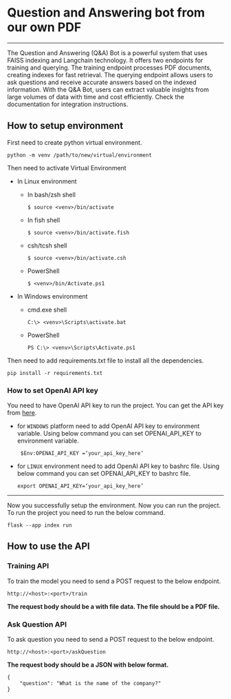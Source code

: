 # Question and Answering bot from our own PDF

---

The Question and Answering (Q&A) Bot is a powerful system that uses FAISS indexing and Langchain technology. It offers two endpoints for training and querying. The training endpoint processes PDF documents, creating indexes for fast retrieval. The querying endpoint allows users to ask questions and receive accurate answers based on the indexed information. With the Q&A Bot, users can extract valuable insights from large volumes of data with time and cost efficiently. Check the documentation for integration instructions.

## How to setup environment

First need to create python virtual environment.

```
python -m venv /path/to/new/virtual/environment
```

Then need to activate Virtual Environment

- In Linux environment

  - In bash/zsh shell

    `$ source <venv>/bin/activate`

  - In fish shell

    `$ source <venv>/bin/activate.fish`

  - csh/tcsh shell

    `$ source <venv>/bin/activate.csh`

  - PowerShell

    `$ <venv>/bin/Activate.ps1`

- In Windows environment

  - cmd.exe shell

    `C:\> <venv>\Scripts\activate.bat`

  - PowerShell

    `PS C:\> <venv>\Scripts\Activate.ps1`

Then need to add requirements.txt file to install all the dependencies.

```
pip install -r requirements.txt
```

### How to set OpenAI API key

You need to have OpenAI API key to run the project. You can get the API key from [here](https://platform.openai.com/account/api-keys).

- for `WINDOWS` platform need to add OpenAI API key to environment variable. Using below command you can set OPENAI_API_KEY to environment variable.

  ```
   $Env:OPENAI_API_KEY =‘your_api_key_here’
  ```

- for `LINUX` environment need to add OpenAI API key to bashrc file. Using below command you can set OPENAI_API_KEY to bashrc file.

  ```
  export OPENAI_API_KEY=‘your_api_key_here’
  ```

---

Now you successfully setup the environment. Now you can run the project. To run the project you need to run the below command.

```
flask --app index run
```

## How to use the API

### Training API

To train the model you need to send a POST request to the below endpoint.

```
http://<host>:<port>/train
```

**The request body should be a with file data. The file should be a PDF file.**

### Ask Question API

To ask question you need to send a POST request to the below endpoint.

```
http://<host>:<port>/askQuestion
```

**The request body should be a JSON with below format.**

```
{
    "question": "What is the name of the company?"
}
```

